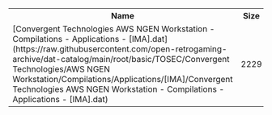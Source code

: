 <table>
<tr><th>Name</th><th>Size</th></tr>
<tr><td>[Convergent Technologies AWS NGEN Workstation - Compilations - Applications - [IMA].dat](https://raw.githubusercontent.com/open-retrogaming-archive/dat-catalog/main/root/basic/TOSEC/Convergent Technologies/AWS NGEN Workstation/Compilations/Applications/[IMA]/Convergent Technologies AWS NGEN Workstation - Compilations - Applications - [IMA].dat)</td><td>2229</td></tr>
</table>

